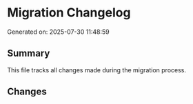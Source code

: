 # Migration Changelog

Generated on: 2025-07-30 11:48:59

## Summary
This file tracks all changes made during the migration process.

## Changes
